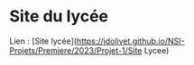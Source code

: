 # Site du lycée
Lien : [Site lycée](https://jdolivet.github.io/NSI-Projets/Premiere/2023/Projet-1/Site Lycee)
